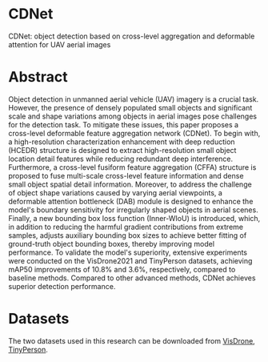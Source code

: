 # CDNet
CDNet: object detection based on cross-level aggregation and deformable attention for UAV aerial images

# Abstract
Object detection in unmanned aerial vehicle (UAV) imagery is a crucial task. However, the presence of densely populated small objects and significant scale and shape variations among objects in aerial images pose challenges for the detection task. To mitigate these issues, this paper proposes a cross-level deformable feature aggregation network (CDNet). To begin with, a high-resolution characterization enhancement with deep reduction (HCEDR) structure is designed to extract high-resolution small object location detail features while reducing redundant deep interference. Furthermore, a cross-level fusiform feature aggregation (CFFA) structure is proposed to fuse multi-scale cross-level feature information and dense small object spatial detail information. Moreover, to address the challenge of object shape variations caused by varying aerial viewpoints, a deformable attention bottleneck (DAB) module is designed to enhance the model's boundary sensitivity for irregularly shaped objects in aerial scenes. Finally, a new bounding box loss function (Inner-WIoU) is introduced, which, in addition to reducing the harmful gradient contributions from extreme samples, adjusts auxiliary bounding box sizes to achieve better fitting of ground-truth object bounding boxes, thereby improving model performance. To validate the model's superiority, extensive experiments were conducted on the VisDrone2021 and TinyPerson datasets, achieving mAP50 improvements of 10.8% and 3.6%, respectively, compared to baseline methods. Compared to other advanced methods, CDNet achieves superior detection performance. 

# Datasets
The two datasets used in this research can be downloaded from [VisDrone](https://github.com/VisDrone/VisDrone-Dataset), [TinyPerson](https://github.com/ucas-vg/PointTinyBenchmark/tree/TinyBenchmark).
